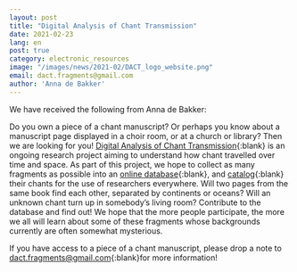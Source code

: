 ```yaml
---
layout: post
title: "Digital Analysis of Chant Transmission"
date: 2021-02-23
lang: en
post: true
category: electronic_resources
image: "/images/news/2021-02/DACT_logo_website.png"
email: dact.fragments@gmail.com
author: 'Anna de Bakker'
---
```


We have received the following from Anna de Bakker: 
 
 
Do you own a piece of a chant manuscript? Or perhaps you know about a manuscript page displayed in a choir room, or at a church or library? Then we are looking for you! 
[Digital Analysis of Chant Transmission](http://dact-chant.ca){:blank} is an ongoing research project aiming to understand how chant travelled over time and space. As part of this project, we hope to collect as many fragments as possible into an [online database](https://fragmentarium.ms/){:blank}, and [catalog](http://cantus.uwaterloo.ca/){:blank} their chants for the use of researchers everywhere. Will two pages from the same book find each other, separated by continents or oceans? Will an unknown chant turn up in somebody’s living room? Contribute to the database and find out! We hope that the more people participate, the more we all will learn about some of these fragments whose backgrounds currently are often somewhat mysterious.  
 
If you have access to a piece of a chant manuscript, please drop a note to [dact.fragments@gmail.com](mailto:dact.fragments@gmail.com){:blank}for more information! 
